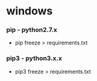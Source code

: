 # windows 

### pip - python2.7.x
- pip freeze > requirements.txt

### pip3 - python3.x.x
- pip3 freeze > requirements.txt




